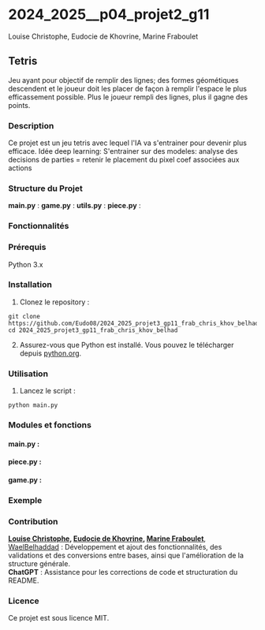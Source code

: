 # 2024_2025__p04_projet2_g11 
Louise Christophe, Eudocie de Khovrine, Marine Fraboulet

## Tetris
Jeu ayant pour objectif de remplir des lignes; des formes géométiques descendent et le joueur doit les placer de façon à remplir l'espace le plus efficassement possible.
Plus le joueur rempli des lignes, plus il gagne des points.


### Description  
Ce projet est un jeu tetris avec lequel l'IA va s'entrainer pour devenir plus efficace.
Idée deep learning:
S'entrainer sur des modeles: analyse des decisions de parties = retenir le placement du pixel
coef associées aux actions


### Structure du Projet
**main.py** :
**game.py** :
**utils.py** :
**piece.py** : 


### Fonctionnalités


### Prérequis
Python 3.x


### Installation
1. Clonez le repository :   
```
git clone https://github.com/Eudo08/2024_2025_projet3_gp11_frab_chris_khov_belhad  
cd 2024_2025_projet3_gp11_frab_chris_khov_belhad
```
2. Assurez-vous que Python est installé. Vous pouvez le télécharger depuis [python.org](python.org).


### Utilisation
1. Lancez le script :  
```
python main.py
```


### Modules et fonctions
#### main.py :

#### piece.py :

#### game.py :


### Exemple


### Contribution

**[Louise Christophe](https://github.com/louisechristophe), [Eudocie de Khovrine](https://github.com/Eudo08), [Marine Fraboulet](https://github.com/MAMARINEEE)**, [WaelBelhaddad](https://github.com/WaelBELHADDAD) : Développement et ajout des fonctionnalités, des validations et des conversions entre bases, ainsi que l'amélioration de la structure générale.  
**ChatGPT** : Assistance pour les corrections de code et structuration du README.

### Licence
Ce projet est sous licence MIT.


